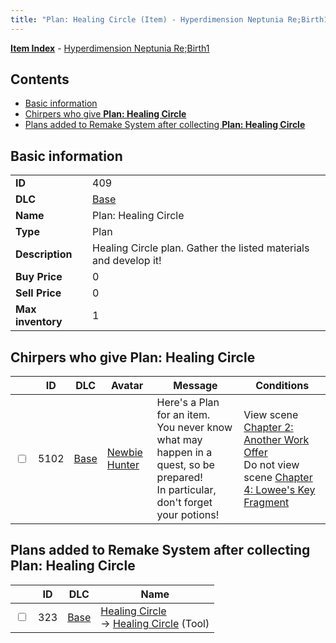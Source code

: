 ```yaml
---
title: "Plan: Healing Circle (Item) - Hyperdimension Neptunia Re;Birth1"
---
```


[**Item Index**](/neptunia/rb1/item/index.html) - [Hyperdimension Neptunia Re;Birth1](/neptunia/rb1)

## Contents

- [Basic information](#basic-information)
- [Chirpers who give **Plan: Healing Circle**](#chirpers-who-give-plan-healing-circle)
- [Plans added to Remake System after collecting **Plan: Healing Circle**](#plans-added-to-remake-system-after-collecting-plan-healing-circle)

## Basic information

|   |   |
| -- | -- |
| **ID** | 409 |
| **DLC** | [Base](/neptunia/rb1/dlc/1-base.html) |
| **Name** | Plan: Healing Circle |
| **Type** | Plan |
| **Description** | Healing Circle plan. Gather the listed materials and develop it! |
| **Buy Price** | 0 |
| **Sell Price** | 0 |
| **Max inventory** | 1 |

## Chirpers who give **Plan: Healing Circle**

|    | ID | DLC | Avatar | Message | Conditions |
| -- | -- | --- | ------ | ------- | ---------- |
| <input type="checkbox" id="rb1-chirper-event-1-5102" class="trackbox" /> | 5102 | [Base](/neptunia/rb1/dlc/1-base.html) | [Newbie Hunter](/neptunia/rb1/avatar/1-228-newbie-hunter.html) | Here's a Plan for an item.<br />You never know what may happen in a quest, so be prepared!<br />In particular, don't forget your potions! | View scene [Chapter 2: Another Work Offer](/neptunia/rb1/scene/1-221-chapter-2-another-work-offer.html)<br />Do not view scene [Chapter 4: Lowee's Key Fragment](/neptunia/rb1/scene/1-424-chapter-4-lowees-key-fragment.html) |

## Plans added to Remake System after collecting **Plan: Healing Circle**

|    | ID | DLC | Name |
| -- | -- | --- | ---- |
| <input type="checkbox" id="rb1-remake-1-323" class="trackbox" /> | 323 | [Base](/neptunia/rb1/dlc/1-base.html) | [Healing Circle](/neptunia/rb1/remake/1-323-healing-circle.html)<br />→ [Healing Circle](/neptunia/rb1/item/1-10-healing-circle.html) (Tool) |